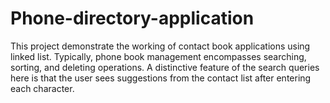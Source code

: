 # Phone-directory-application
This project demonstrate the working of contact book applications using linked list. Typically, phone book management  encompasses searching, sorting, and deleting operations. A distinctive feature of the search  queries here is that the user sees suggestions from the contact list after entering each character.  
